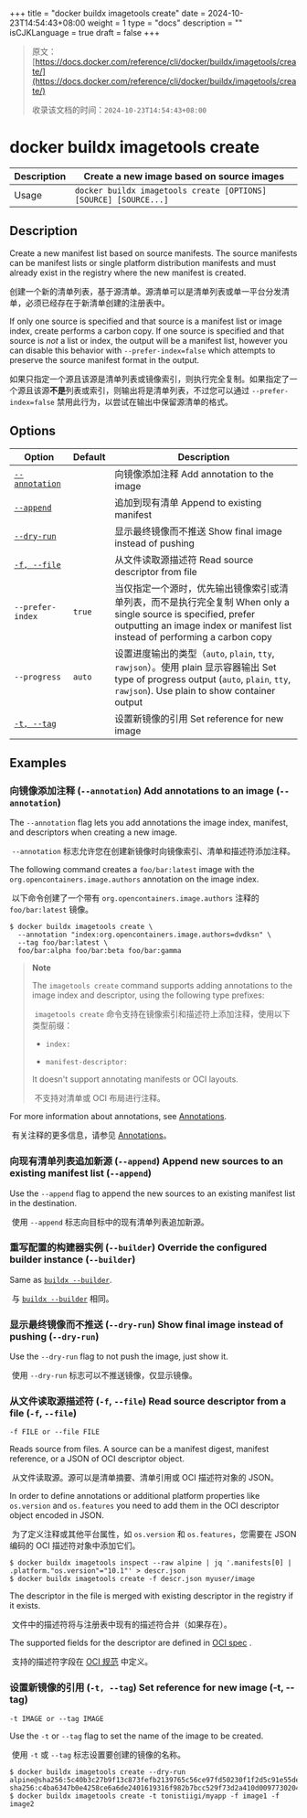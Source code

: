 +++
title = "docker buildx imagetools create"
date = 2024-10-23T14:54:43+08:00
weight = 1
type = "docs"
description = ""
isCJKLanguage = true
draft = false
+++

> 原文：[https://docs.docker.com/reference/cli/docker/buildx/imagetools/create/](https://docs.docker.com/reference/cli/docker/buildx/imagetools/create/)
>
> 收录该文档的时间：`2024-10-23T14:54:43+08:00`

# docker buildx imagetools create

| Description | Create a new image based on source images                    |
| :---------- | ------------------------------------------------------------ |
| Usage       | `docker buildx imagetools create [OPTIONS] [SOURCE] [SOURCE...]` |

## Description

Create a new manifest list based on source manifests. The source manifests can be manifest lists or single platform distribution manifests and must already exist in the registry where the new manifest is created.

​	创建一个新的清单列表，基于源清单。源清单可以是清单列表或单一平台分发清单，必须已经存在于新清单创建的注册表中。

If only one source is specified and that source is a manifest list or image index, create performs a carbon copy. If one source is specified and that source is *not* a list or index, the output will be a manifest list, however you can disable this behavior with `--prefer-index=false` which attempts to preserve the source manifest format in the output.

​	如果只指定一个源且该源是清单列表或镜像索引，则执行完全复制。如果指定了一个源且该源**不是**列表或索引，则输出将是清单列表，不过您可以通过 `--prefer-index=false` 禁用此行为，以尝试在输出中保留源清单的格式。

## Options

| Option                                                       | Default | Description                                                  |
| ------------------------------------------------------------ | ------- | ------------------------------------------------------------ |
| [`--annotation`](https://docs.docker.com/reference/cli/docker/buildx/imagetools/create/#annotation) |         | 向镜像添加注释 Add annotation to the image                   |
| [`--append`](https://docs.docker.com/reference/cli/docker/buildx/imagetools/create/#append) |         | 追加到现有清单 Append to existing manifest                   |
| [`--dry-run`](https://docs.docker.com/reference/cli/docker/buildx/imagetools/create/#dry-run) |         | 显示最终镜像而不推送 Show final image instead of pushing     |
| [`-f, --file`](https://docs.docker.com/reference/cli/docker/buildx/imagetools/create/#file) |         | 从文件读取源描述符 Read source descriptor from file          |
| `--prefer-index`                                             | `true`  | 当仅指定一个源时，优先输出镜像索引或清单列表，而不是执行完全复制 When only a single source is specified, prefer outputting an image index or manifest list instead of performing a carbon copy |
| `--progress`                                                 | `auto`  | 设置进度输出的类型（`auto`, `plain`, `tty`, `rawjson`）。使用 plain 显示容器输出 Set type of progress output (`auto`, `plain`, `tty`, `rawjson`). Use plain to show container output |
| [`-t, --tag`](https://docs.docker.com/reference/cli/docker/buildx/imagetools/create/#tag) |         | 设置新镜像的引用 Set reference for new image                 |

## Examples

### 向镜像添加注释 (`--annotation`) Add annotations to an image (`--annotation`)

The `--annotation` flag lets you add annotations the image index, manifest, and descriptors when creating a new image.

​	`--annotation` 标志允许您在创建新镜像时向镜像索引、清单和描述符添加注释。

The following command creates a `foo/bar:latest` image with the `org.opencontainers.image.authors` annotation on the image index.

​	以下命令创建了一个带有 `org.opencontainers.image.authors` 注释的 `foo/bar:latest` 镜像。



```console
$ docker buildx imagetools create \
  --annotation "index:org.opencontainers.image.authors=dvdksn" \
  --tag foo/bar:latest \
  foo/bar:alpha foo/bar:beta foo/bar:gamma
```

> **Note**
>
> The `imagetools create` command supports adding annotations to the image index and descriptor, using the following type prefixes:
>
> ​	`imagetools create` 命令支持在镜像索引和描述符上添加注释，使用以下类型前缀：
>
> - `index:`
>
> - `manifest-descriptor:`
>
> It doesn't support annotating manifests or OCI layouts.
>
> ​	不支持对清单或 OCI 布局进行注释。

For more information about annotations, see [Annotations](https://docs.docker.com/build/building/annotations/).

​	有关注释的更多信息，请参见 [Annotations](https://docs.docker.com/build/building/annotations/)。

### 向现有清单列表追加新源 (`--append`) Append new sources to an existing manifest list (`--append`)

Use the `--append` flag to append the new sources to an existing manifest list in the destination.

​	使用 `--append` 标志向目标中的现有清单列表追加新源。

### 重写配置的构建器实例 (`--builder`) Override the configured builder instance (`--builder`)

Same as [`buildx --builder`](https://docs.docker.com/reference/cli/docker/buildx/#builder).

​	与 [`buildx --builder`](https://docs.docker.com/reference/cli/docker/buildx/#builder) 相同。

### 显示最终镜像而不推送 (`--dry-run`) Show final image instead of pushing (`--dry-run`)

Use the `--dry-run` flag to not push the image, just show it.

​	使用 `--dry-run` 标志可以不推送镜像，仅显示镜像。

### 从文件读取源描述符 (`-f`, `--file`) Read source descriptor from a file (`-f`, `--file`)



```text
-f FILE or --file FILE
```

Reads source from files. A source can be a manifest digest, manifest reference, or a JSON of OCI descriptor object.

​	从文件读取源。源可以是清单摘要、清单引用或 OCI 描述符对象的 JSON。

In order to define annotations or additional platform properties like `os.version` and `os.features` you need to add them in the OCI descriptor object encoded in JSON.

​	为了定义注释或其他平台属性，如 `os.version` 和 `os.features`，您需要在 JSON 编码的 OCI 描述符对象中添加它们。



```console
$ docker buildx imagetools inspect --raw alpine | jq '.manifests[0] | .platform."os.version"="10.1"' > descr.json
$ docker buildx imagetools create -f descr.json myuser/image
```

The descriptor in the file is merged with existing descriptor in the registry if it exists.

​	文件中的描述符将与注册表中现有的描述符合并（如果存在）。

The supported fields for the descriptor are defined in [OCI spec](https://github.com/opencontainers/image-spec/blob/master/descriptor.md#properties) .

​	支持的描述符字段在 [OCI 规范](https://github.com/opencontainers/image-spec/blob/master/descriptor.md#properties) 中定义。

### 设置新镜像的引用 (`-t, --tag`) Set reference for new image (-t, --tag)



```text
-t IMAGE or --tag IMAGE
```

Use the `-t` or `--tag` flag to set the name of the image to be created.

​	使用 `-t` 或 `--tag` 标志设置要创建的镜像的名称。

```console
$ docker buildx imagetools create --dry-run alpine@sha256:5c40b3c27b9f13c873fefb2139765c56ce97fd50230f1f2d5c91e55dec171907 sha256:c4ba6347b0e4258ce6a6de2401619316f982b7bcc529f73d2a410d0097730204
$ docker buildx imagetools create -t tonistiigi/myapp -f image1 -f image2
```
